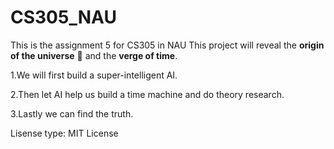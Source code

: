 # CS305_NAU
This is the assignment 5 for CS305 in NAU
This project will reveal the **origin of the universe** 🚀 and the **verge of time**.

1.We will first build a super-intelligent AI.

2.Then let AI help us build a time machine and do theory research.

3.Lastly we can find the truth.

Lisense type: MIT License
